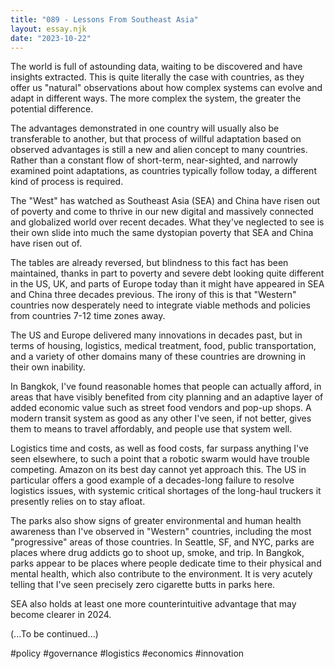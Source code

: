 ```yaml
---
title: "089 - Lessons From Southeast Asia"
layout: essay.njk
date: "2023-10-22"
---
```


The world is full of astounding data, waiting to be discovered and have insights extracted. This is quite literally the case with countries, as they offer us "natural" observations about how complex systems can evolve and adapt in different ways. The more complex the system, the greater the potential difference.

The advantages demonstrated in one country will usually also be transferable to another, but that process of willful adaptation based on observed advantages is still a new and alien concept to many countries. Rather than a constant flow of short-term, near-sighted, and narrowly examined point adaptations, as countries typically follow today, a different kind of process is required.

The "West" has watched as Southeast Asia (SEA) and China have risen out of poverty and come to thrive in our new digital and massively connected and globalized world over recent decades. What they've neglected to see is their own slide into much the same dystopian poverty that SEA and China have risen out of.

The tables are already reversed, but blindness to this fact has been maintained, thanks in part to poverty and severe debt looking quite different in the US, UK, and parts of Europe today than it might have appeared in SEA and China three decades previous. The irony of this is that "Western" countries now desperately need to integrate viable methods and policies from countries 7-12 time zones away.

The US and Europe delivered many innovations in decades past, but in terms of housing, logistics, medical treatment, food, public transportation, and a variety of other domains many of these countries are drowning in their own inability.

In Bangkok, I've found reasonable homes that people can actually afford, in areas that have visibly benefited from city planning and an adaptive layer of added economic value such as street food vendors and pop-up shops. A modern transit system as good as any other I've seen, if not better, gives them to means to travel affordably, and people use that system well.

Logistics time and costs, as well as food costs, far surpass anything I've seen elsewhere, to such a point that a robotic swarm would have trouble competing. Amazon on its best day cannot yet approach this. The US in particular offers a good example of a decades-long failure to resolve logistics issues, with systemic critical shortages of the long-haul truckers it presently relies on to stay afloat.

The parks also show signs of greater environmental and human health awareness than I've observed in "Western" countries, including the most "progressive" areas of those countries. In Seattle, SF, and NYC, parks are places where drug addicts go to shoot up, smoke, and trip. In Bangkok, parks appear to be places where people dedicate time to their physical and mental health, which also contribute to the environment. It is very acutely telling that I've seen precisely zero cigarette butts in parks here.

SEA also holds at least one more counterintuitive advantage that may become clearer in 2024.

(...To be continued...)

#policy #governance #logistics #economics #innovation
